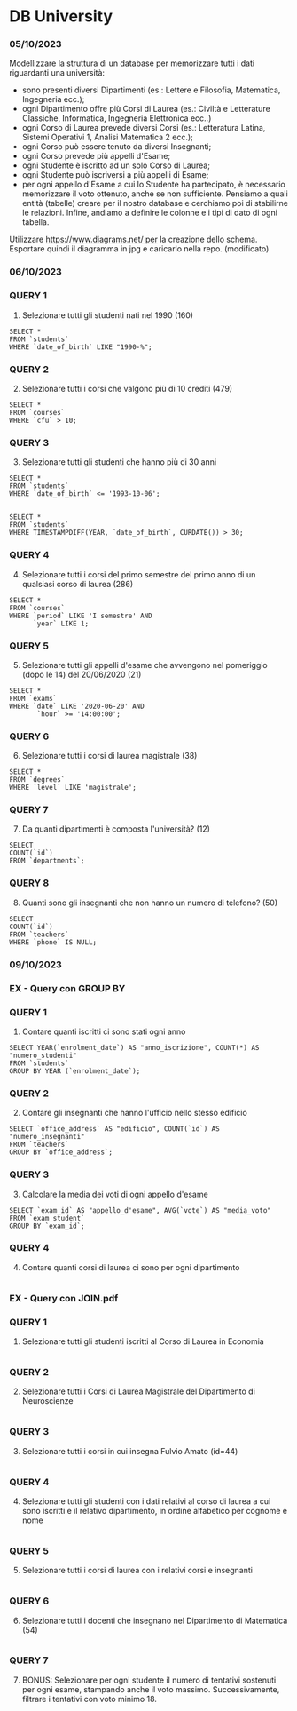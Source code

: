 # DB University

### 05/10/2023

Modellizzare la struttura di un database per memorizzare tutti i dati riguardanti una università:

- sono presenti diversi Dipartimenti (es.: Lettere e Filosofia, Matematica, Ingegneria ecc.);
- ogni Dipartimento offre più Corsi di Laurea (es.: Civiltà e Letterature Classiche, Informatica, Ingegneria Elettronica ecc..)
- ogni Corso di Laurea prevede diversi Corsi (es.: Letteratura Latina, Sistemi Operativi 1, Analisi Matematica 2 ecc.);
- ogni Corso può essere tenuto da diversi Insegnanti;
- ogni Corso prevede più appelli d'Esame;
- ogni Studente è iscritto ad un solo Corso di Laurea;
- ogni Studente può iscriversi a più appelli di Esame;
- per ogni appello d'Esame a cui lo Studente ha partecipato, è necessario memorizzare il voto ottenuto, anche se non sufficiente.
  Pensiamo a quali entità (tabelle) creare per il nostro database e cerchiamo poi di stabilirne le relazioni. Infine, andiamo a definire le colonne e i tipi di dato di ogni tabella.

Utilizzare https://www.diagrams.net/ per la creazione dello schema.
Esportare quindi il diagramma in jpg e caricarlo nella repo. (modificato)

### 06/10/2023

### QUERY 1

1. Selezionare tutti gli studenti nati nel 1990 (160)

```
SELECT *
FROM `students`
WHERE `date_of_birth` LIKE "1990-%";
```

### QUERY 2

2. Selezionare tutti i corsi che valgono più di 10 crediti (479)

```
SELECT *
FROM `courses`
WHERE `cfu` > 10;
```

### QUERY 3

3. Selezionare tutti gli studenti che hanno più di 30 anni

```
SELECT *
FROM `students`
WHERE `date_of_birth` <= '1993-10-06';


SELECT *
FROM `students`
WHERE TIMESTAMPDIFF(YEAR, `date_of_birth`, CURDATE()) > 30;
```

### QUERY 4

4. Selezionare tutti i corsi del primo semestre del primo anno di un
   qualsiasi corso di laurea (286)

```
SELECT *
FROM `courses`
WHERE `period` LIKE 'I semestre' AND
	  `year` LIKE 1;
```

### QUERY 5

5. Selezionare tutti gli appelli d'esame che avvengono nel pomeriggio (dopo le 14) del 20/06/2020 (21)

```
SELECT *
FROM `exams`
WHERE `date` LIKE '2020-06-20' AND
       `hour` >= '14:00:00';

```

### QUERY 6

6. Selezionare tutti i corsi di laurea magistrale (38)

```
SELECT *
FROM `degrees`
WHERE `level` LIKE 'magistrale';
```

### QUERY 7

7. Da quanti dipartimenti è composta l'università? (12)

```
SELECT
COUNT(`id`)
FROM `departments`;
```

### QUERY 8

8. Quanti sono gli insegnanti che non hanno un numero di telefono? (50)

```
SELECT
COUNT(`id`)
FROM `teachers`
WHERE `phone` IS NULL;
```

### 09/10/2023

### EX - Query con GROUP BY

### QUERY 1

1. Contare quanti iscritti ci sono stati ogni anno

```
SELECT YEAR(`enrolment_date`) AS "anno_iscrizione", COUNT(*) AS "numero_studenti"
FROM `students`
GROUP BY YEAR (`enrolment_date`);
```

### QUERY 2

2. Contare gli insegnanti che hanno l'ufficio nello stesso edificio

```
SELECT `office_address` AS "edificio", COUNT(`id`) AS "numero_insegnanti"
FROM `teachers`
GROUP BY `office_address`;
```

### QUERY 3

3. Calcolare la media dei voti di ogni appello d'esame

```
SELECT `exam_id` AS "appello_d'esame", AVG(`vote`) AS "media_voto"
FROM `exam_student`
GROUP BY `exam_id`;
```

### QUERY 4

4. Contare quanti corsi di laurea ci sono per ogni dipartimento

```

```

### EX - Query con JOIN.pdf

### QUERY 1

1. Selezionare tutti gli studenti iscritti al Corso di Laurea in Economia

```

```

### QUERY 2

2. Selezionare tutti i Corsi di Laurea Magistrale del Dipartimento di Neuroscienze

```

```

### QUERY 3

3. Selezionare tutti i corsi in cui insegna Fulvio Amato (id=44)

```

```

### QUERY 4

4. Selezionare tutti gli studenti con i dati relativi al corso di laurea a cui sono iscritti e il relativo dipartimento, in ordine alfabetico per cognome e nome

```

```

### QUERY 5

5. Selezionare tutti i corsi di laurea con i relativi corsi e insegnanti

```

```

### QUERY 6

6. Selezionare tutti i docenti che insegnano nel Dipartimento di Matematica (54)

```

```

### QUERY 7

7. BONUS: Selezionare per ogni studente il numero di tentativi sostenuti per ogni esame, stampando anche il voto massimo. Successivamente, filtrare i tentativi con voto minimo 18.

```

```
